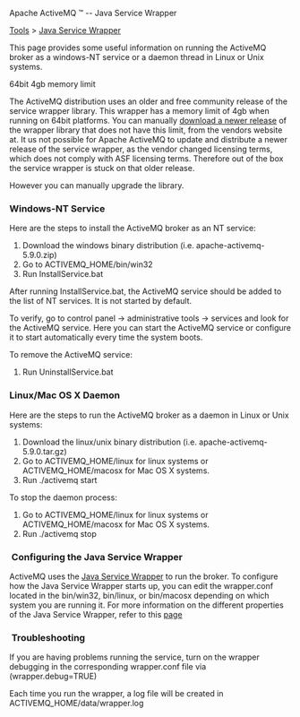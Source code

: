 Apache ActiveMQ ™ -- Java Service Wrapper 

[Tools](tools.html) > [Java Service Wrapper](java-service-wrapper.html)


This page provides some useful information on running the ActiveMQ broker as a windows-NT service or a daemon thread in Linux or Unix systems.

64bit 4gb memory limit

The ActiveMQ distribution uses an older and free community release of the service wrapper library. This wrapper has a memory limit of 4gb when running on 64bit platforms. You can manually [download a newer release](http://wrapper.tanukisoftware.com/doc/english/download.jsp) of the wrapper library that does not have this limit, from the vendors website at. It us not possible for Apache ActiveMQ to update and distribute a newer release of the service wrapper, as the vendor changed licensing terms, which does not comply with ASF licensing terms. Therefore out of the box the service wrapper is stuck on that older release.

However you can manually upgrade the library.

### Windows-NT Service

Here are the steps to install the ActiveMQ broker as an NT service:

1.  Download the windows binary distribution (i.e. apache-activemq-5.9.0.zip)
2.  Go to ACTIVEMQ_HOME/bin/win32
3.  Run InstallService.bat

After running InstallService.bat, the ActiveMQ service should be added to the list of NT services. It is not started by default.

To verify, go to control panel -> administrative tools -> services and look for the ActiveMQ service. Here you can start the ActiveMQ service or configure it to start automatically every time the system boots.

To remove the ActiveMQ service:

1.  Run UninstallService.bat

### Linux/Mac OS X Daemon

Here are the steps to run the ActiveMQ broker as a daemon in Linux or Unix systems:

1.  Download the linux/unix binary distribution (i.e. apache-activemq-5.9.0.tar.gz)
2.  Go to ACTIVEMQ\_HOME/linux for linux systems or ACTIVEMQ\_HOME/macosx for Mac OS X systems.
3.  Run ./activemq start

To stop the daemon process:

1.  Go to ACTIVEMQ\_HOME/linux for linux systems or ACTIVEMQ\_HOME/macosx for Mac OS X systems.
2.  Run ./activemq stop

###  Configuring the Java Service Wrapper

ActiveMQ uses the [Java Service Wrapper](http://wrapper.tanukisoftware.org/doc/english/introduction.html) to run the broker. To configure how the Java Service Wrapper starts up, you can edit the wrapper.conf located in the bin/win32, bin/linux, or bin/macosx depending on which system you are running it. For more information on the different properties of the Java Service Wrapper, refer to this [page](http://wrapper.tanukisoftware.org/doc/english/properties.html)

###  Troubleshooting

If you are having problems running the service, turn on the wrapper debugging in the corresponding wrapper.conf file via (wrapper.debug=TRUE)

Each time you run the wrapper, a log file will be created in ACTIVEMQ_HOME/data/wrapper.log 

